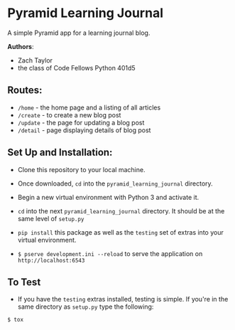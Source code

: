 # Pyramid Learning Journal

A simple Pyramid app for a learning journal blog.

**Authors**:

- Zach Taylor
- the class of Code Fellows Python 401d5

## Routes:

- `/home` - the home page and a listing of all articles
- `/create` - to create a new blog post
- `/update` - the page for updating a blog post
- `/detail` - page displaying details of blog post

## Set Up and Installation:

- Clone this repository to your local machine.

- Once downloaded, `cd` into the `pyramid_learning_journal` directory.

- Begin a new virtual environment with Python 3 and activate it.

- `cd` into the next `pyramid_learning_journal` directory. It should be at the same level of `setup.py`

- `pip install` this package as well as the `testing` set of extras into your virtual environment.

- `$ pserve development.ini --reload` to serve the application on `http://localhost:6543`

## To Test

- If you have the `testing` extras installed, testing is simple. If you're in the same directory as `setup.py` type the following:

```
$ tox
```